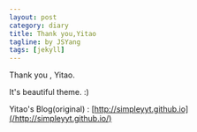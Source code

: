 ```yaml
---
layout: post
category: diary
title: Thank you,Yitao
tagline: by JSYang
tags: [jekyll]
---
```


Thank you , Yitao.

It's beautiful theme. :)

Yitao's Blog(original) : [http://simpleyyt.github.io](/http://simpleyyt.github.io/)
